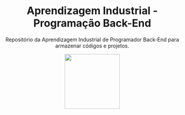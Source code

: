 <div align="center">
  <h1>Aprendizagem Industrial - Programação Back-End</h1>
  <p>Repositório da Aprendizagem Industrial de Programador Back-End para armazenar códigos e projetos.</p>

  <img height="150px" src="https://backend.intelbras.com/sites/default/files/2022-07/logo-intelbras-verde-1000x1000px.png"/>
</div>
